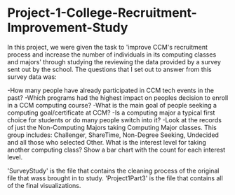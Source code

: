 # Project-1-College-Recruitment-Improvement-Study
In this project, we were given the task to 'improve CCM's recruitment process and increase the number of individuals in its computing classes and majors' through studying the reviewing the data provided by a survey sent out by the school. 
The questions that I set out to answer from this survey data was:

-How many people have already participated in CCM tech events in the past?
-Which programs had the highest impact on peoples decision to enroll in a CCM computing course?
-What is the main goal of people seeking a computing goal/certificate at CCM?
-Is a computing major a typical first choice for students or do many people switch into it?
-Look at the records of just the Non-Computing Majors taking Computing Major classes. This group includes: Challenger, ShareTime, Non-Degree Seeking, Undecided and all those who selected Other. What is the interest level for taking another computing class? Show a bar chart with the count for each interest level.


'SurveyStudy' is the file that contains the cleaning process of the original file that wass brought in to study.
'Project1Part3' is the file that contains all of the final visualizations. 
